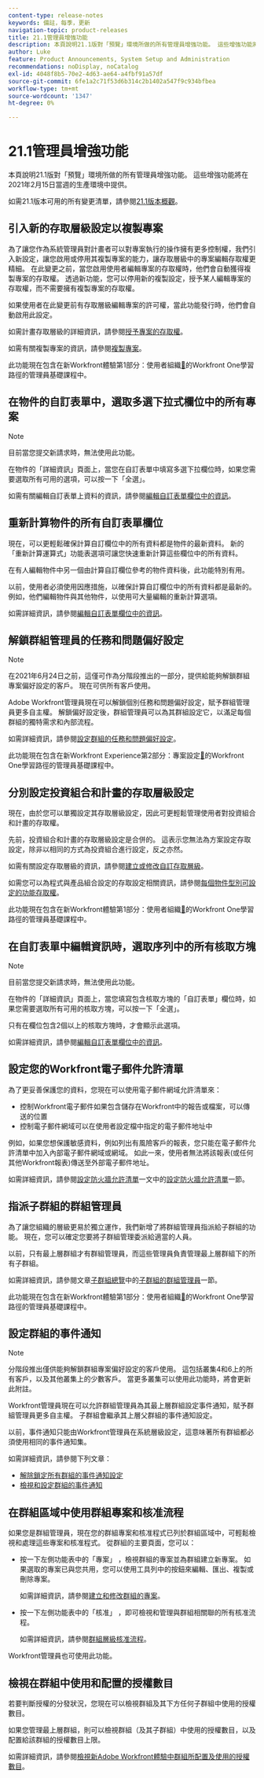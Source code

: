 ```yaml
---
content-type: release-notes
keywords: 備註，每季，更新
navigation-topic: product-releases
title: 21.1管理員增強功能
description: 本頁說明21.1版對「預覽」環境所做的所有管理員增強功能。 這些增強功能將在2021年2月15日當週的生產環境中提供。
author: Luke
feature: Product Announcements, System Setup and Administration
recommendations: noDisplay, noCatalog
exl-id: 4048f8b5-70e2-4d63-ae64-a4fbf91a57df
source-git-commit: 6fe1a2c71f53d6b314c2b1402a547f9c934bfbea
workflow-type: tm+mt
source-wordcount: '1347'
ht-degree: 0%

---
```


# 21.1管理員增強功能

本頁說明21.1版對「預覽」環境所做的所有管理員增強功能。 這些增強功能將在2021年2月15日當週的生產環境中提供。

如需21.1版本可用的所有變更清單，請參閱[21.1版本概觀](../../../product-announcements/product-releases/21.1-release-activity/21-1-release-overview.md)。

## 引入新的存取層級設定以複製專案

為了讓您作為系統管理員對計畫者可以對專案執行的操作擁有更多控制權，我們引入新設定，讓您啟用或停用其複製專案的能力，讓存取層級中的專案編輯存取權更精細。 在此變更之前，當您啟用使用者編輯專案的存取權時，他們會自動獲得複製專案的存取權。 透過新功能，您可以停用新的複製設定，授予某人編輯專案的存取權，而不需要擁有複製專案的存取權。

如果使用者在此變更前有存取層級編輯專案的許可權，當此功能發行時，他們會自動啟用此設定。

如需計畫存取層級的詳細資訊，請參閱[授予專案的存取權](../../../administration-and-setup/add-users/configure-and-grant-access/grant-access-projects.md)。

如需有關複製專案的資訊，請參閱[複製專案](../../../manage-work/projects/manage-projects/copy-project.md)。

此功能現在包含在新Workfront體驗第1部分：使用者組織[&#128279;](https://experienceleague.adobe.com/zh-hant/docs/workfront-learn/tutorials-workfront/home)的Workfront One學習路徑的管理員基礎課程中。

## 在物件的自訂表單中，選取多選下拉式欄位中的所有專案

>[!NOTE]
>
>目前當您提交新請求時，無法使用此功能。

在物件的「詳細資訊」頁面上，當您在自訂表單中填寫多選下拉欄位時，如果您需要選取所有可用的選項，可以按一下「全選」。

如需有關編輯自訂表單上資料的資訊，請參閱[編輯自訂表單欄位中的資訊](../../../workfront-basics/work-with-custom-forms/edit-custom-forms.md)。

## 重新計算物件的所有自訂表單欄位

現在，可以更輕鬆確保計算自訂欄位中的所有資料都是物件的最新資料。 新的「重新計算運算式」功能表選項可讓您快速重新計算這些欄位中的所有資料。

在有人編輯物件中另一個由計算自訂欄位參考的物件資料後，此功能特別有用。

以前，使用者必須使用因應措施，以確保計算自訂欄位中的所有資料都是最新的。 例如，他們編輯物件與其他物件，以使用可大量編輯的重新計算選項。

如需詳細資訊，請參閱[編輯自訂表單欄位中的資訊](../../../workfront-basics/work-with-custom-forms/edit-custom-forms.md)。

## 解鎖群組管理員的任務和問題偏好設定

>[!NOTE]
>
>在2021年6月24日之前，這僅可作為分階段推出的一部分，提供給能夠解鎖群組專案偏好設定的客戶。 現在可供所有客戶使用。

Adobe Workfront管理員現在可以解鎖個別任務和問題偏好設定，賦予群組管理員更多自主權。 解鎖偏好設定後，群組管理員可以為其群組設定它，以滿足每個群組的獨特需求和內部流程。

如需詳細資訊，請參閱[設定群組的任務和問題偏好設定](../../../administration-and-setup/manage-groups/create-and-manage-groups/configure-task-issue-preferences-group.md)。

此功能現在包含在新Workfront Experience第2部分：專案設定[&#128279;](https://experienceleague.adobe.com/zh-hant/docs/workfront-learn/tutorials-workfront/home)的Workfront One學習路徑的管理員基礎課程中。

## 分別設定投資組合和計畫的存取層級設定

現在，由於您可以單獨設定其存取層級設定，因此可更輕鬆管理使用者對投資組合和計畫的存取權。

先前，投資組合和計畫的存取層級設定是合併的。 這表示您無法為方案設定存取設定，除非以相同的方式為投資組合進行設定，反之亦然。

如需有關設定存取層級的資訊，請參閱[建立或修改自訂存取層級](../../../administration-and-setup/add-users/configure-and-grant-access/create-modify-access-levels.md)。

如需您可以為程式與產品組合設定的存取設定相關資訊，請參閱[每個物件型別可設定的功能存取權](../../../administration-and-setup/add-users/access-levels-and-object-permissions/configurable-functionality-in-each-access-level-by-object-type.md)。

此功能現在包含在新Workfront體驗第1部分：使用者組織[&#128279;](https://experienceleague.adobe.com/zh-hant/docs/workfront-learn/tutorials-workfront/home)的Workfront One學習路徑的管理員基礎課程中。

## 在自訂表單中編輯資訊時，選取序列中的所有核取方塊

>[!NOTE]
>
>目前當您提交新請求時，無法使用此功能。

在物件的「詳細資訊」頁面上，當您填寫包含核取方塊的「自訂表單」欄位時，如果您需要選取所有可用的核取方塊，可以按一下「全選」。

只有在欄位包含2個以上的核取方塊時，才會顯示此選項。

如需詳細資訊，請參閱[編輯自訂表單欄位中的資訊](../../../workfront-basics/work-with-custom-forms/edit-custom-forms.md)。

## 設定您的Workfront電子郵件允許清單

為了更妥善保護您的資料，您現在可以使用電子郵件網域允許清單來：

* 控制Workfront電子郵件如果包含儲存在Workfront中的報告或檔案，可以傳送的位置
* 控制電子郵件網域可以在使用者設定檔中指定的電子郵件地址中

例如，如果您想保護敏感資料，例如列出有風險客戶的報表，您只能在電子郵件允許清單中加入內部電子郵件網域或網域。 如此一來，使用者無法將該報表(或任何其他Workfront報表)傳送至外部電子郵件地址。

如需詳細資訊，請參閱[設定防火牆允許清單](../../../administration-and-setup/get-started-wf-administration/configure-your-firewall.md)一文中的[設定防火牆允許清單](../../../administration-and-setup/get-started-wf-administration/configure-your-firewall.md#configur)一節。

## 指派子群組的群組管理員

為了讓您組織的層級更易於獨立運作，我們新增了將群組管理員指派給子群組的功能。 現在，您可以確定您要將子群組管理委派給適當的人員。

以前，只有最上層群組才有群組管理員，而這些管理員負責管理最上層群組下的所有子群組。

如需詳細資訊，請參閱文章[子群組總覽](../../../administration-and-setup/manage-groups/groups-overview/subgroups.md)中的[子群組的群組管理員](../../../administration-and-setup/manage-groups/groups-overview/subgroups.md#for)一節。

此功能現在包含在新Workfront體驗第1部分：使用者組織[&#128279;](https://experienceleague.adobe.com/zh-hant/docs/workfront-learn/tutorials-workfront/home)的Workfront One學習路徑的管理員基礎課程中。

## 設定群組的事件通知

>[!NOTE]
>
>分階段推出僅供能夠解鎖群組專案偏好設定的客戶使用。 這包括叢集4和6上的所有客戶，以及其他叢集上的少數客戶。 當更多叢集可以使用此功能時，將會更新此附註。

Workfront管理員現在可以允許群組管理員為其最上層群組設定事件通知，賦予群組管理員更多自主權。 子群組會繼承其上層父群組的事件通知設定。

以前，事件通知只能由Workfront管理員在系統層級設定，這意味著所有群組都必須使用相同的事件通知集。

如需詳細資訊，請參閱下列文章：

* [解除鎖定所有群組的事件通知設定](../../../administration-and-setup/manage-workfront/emails/unlock-configuration-of-event-notifications-for-groups.md)
* [檢視和設定群組的事件通知](../../../administration-and-setup/manage-groups/create-and-manage-groups/view-and-configure-event-notifications-group.md)

<!--This feature is now included in the [Administrator Fundamentals in the new Workfront experience, Part 1: User Organization](https://experienceleague.adobe.com/zh-hant/docs/workfront-learn/tutorials-workfront/home) learning path on Workfront One.

This feature is now included in the [Email and In-App Notifications in the new Workfront experience](https://experienceleague.adobe.com/en/docs/workfront/using/home://one.workfront.com/s/learningpath2/email-and-in-app-notifications-in-the-new-workfront-experience-MCDSDH3SRJ4ZGTJF5NJI64F4TW2U) learning path on Workfront One.-->

## 在群組區域中使用群組專案和核准流程

如果您是群組管理員，現在您的群組專案和核准程式已列於群組區域中，可輕鬆檢視和處理這些專案和核准程式。 從群組的主要頁面，您可以：

* 按一下左側功能表中的「專案」 ，檢視群組的專案並為群組建立新專案。 如果選取的專案已與您共用，您可以使用工具列中的按鈕來編輯、匯出、複製或刪除專案。

  如需詳細資訊，請參閱[建立和修改群組的專案](../../../administration-and-setup/manage-groups/work-with-group-objects/create-and-modify-a-groups-projects.md)。

* 按一下左側功能表中的「核准」 ，即可檢視和管理與群組相關聯的所有核准流程。

  如需詳細資訊，請參閱[群組層級核准流程](../../../administration-and-setup/manage-groups/work-with-group-objects/create-and-modify-groups-approval-processes.md)。

Workfront管理員也可使用此功能。

## 檢視在群組中使用和配置的授權數目

若要判斷授權的分發狀況，您現在可以檢視群組及其下方任何子群組中使用的授權數目。

如果您管理最上層群組，則可以檢視群組（及其子群組）中使用的授權數目，以及配置給該群組的授權數目上限。

如需詳細資訊，請參閱[檢視新Adobe Workfront體驗中群組所配置及使用的授權數目](../../../administration-and-setup/manage-groups/create-and-manage-groups/view-number-licenses-allocated-used-group.md)。

